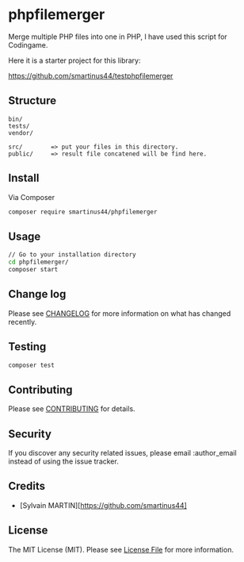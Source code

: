 # phpfilemerger

Merge multiple PHP files into one in PHP, I have used this script for Codingame.

Here it is a starter project for this library:

https://github.com/smartinus44/testphpfilemerger

## Structure

```
bin/        
tests/
vendor/
```

```
src/        => put your files in this directory.        
public/     => result file concatened will be find here.
```

## Install

Via Composer

``` bash
composer require smartinus44/phpfilemerger
```

## Usage

``` bash
// Go to your installation directory
cd phpfilemerger/
composer start
```

## Change log

Please see [CHANGELOG](CHANGELOG.md) for more information on what has changed recently.

## Testing

``` bash
composer test
```

## Contributing

Please see [CONTRIBUTING](CONTRIBUTING.md) for details.

## Security

If you discover any security related issues, please email :author_email instead of using the issue tracker.

## Credits

- [Sylvain MARTIN][https://github.com/smartinus44]

## License
The MIT License (MIT). Please see [License File](LICENSE.md) for more information.